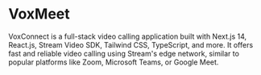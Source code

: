 # VoxMeet
VoxConnect is a full-stack video calling application built with Next.js 14, React.js, Stream Video SDK, Tailwind CSS, TypeScript, and more. It offers fast and reliable video calling using Stream's edge network, similar to popular platforms like Zoom, Microsoft Teams, or Google Meet.
